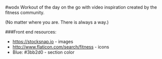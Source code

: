 #wodx
Workout of the day on the go with video inspiration created by the fitness community.

(No matter where you are. There is always a way.)

###Front end resources:
- https://stocksnap.io - images
- http://www.flaticon.com/search/fitness - icons
- Blue: #3bb2d0 - section color
